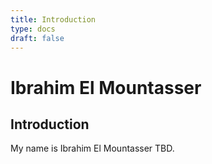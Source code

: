 ```yaml
---
title: Introduction
type: docs
draft: false
---
```


# Ibrahim El Mountasser

## Introduction

My name is Ibrahim El Mountasser TBD.



